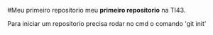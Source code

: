 #Meu primeiro repositorio
meu **primeiro repositorio** na TI43.

Para iniciar um repositorio precisa rodar no cmd o comando 'git init'